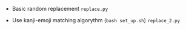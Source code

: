 
- Basic random replacement
`replace.py `

- Use kanji-emoji matching algorythm
(`bash set_up.sh`)
`replace_2.py `